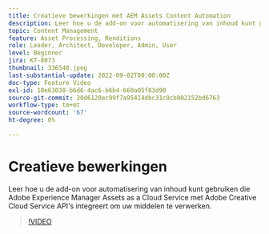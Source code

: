 ```yaml
---
title: Creatieve bewerkingen met AEM Assets Content Automation
description: Leer hoe u de add-on voor automatisering van inhoud kunt gebruiken die Adobe Experience Manager Assets as a Cloud Service met Adobe Creative Cloud Service API's integreert om uw middelen te verwerken.
topic: Content Management
feature: Asset Processing, Renditions
role: Leader, Architect, Developer, Admin, User
level: Beginner
jira: KT-8073
thumbnail: 336540.jpeg
last-substantial-update: 2022-09-02T00:00:00Z
doc-type: Feature Video
exl-id: 10e63038-b6d6-4ac6-b6b4-660a05f83d90
source-git-commit: 30d6120ec99f7a95414dbc31c0cb002152bd6763
workflow-type: tm+mt
source-wordcount: '67'
ht-degree: 0%

---
```


# Creatieve bewerkingen

Leer hoe u de add-on voor automatisering van inhoud kunt gebruiken die Adobe Experience Manager Assets as a Cloud Service met Adobe Creative Cloud Service API&#39;s integreert om uw middelen te verwerken.

>[!VIDEO](https://video.tv.adobe.com/v/336540?quality=12&learn=on)
